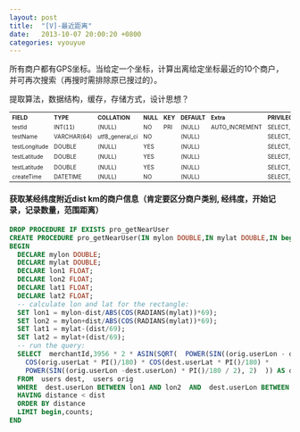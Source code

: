 ```yaml
---
layout: post
title:  "[V]-最近距离"
date:   2013-10-07 20:00:20 +0800
categories: vyouyue
---
```

所有商户都有GPS坐标。当给定一个坐标，计算出离给定坐标最近的10个商户，并可再次搜索（再搜时需排除原已搜过的）。

提取算法，数据结构，缓存，存储方式，设计思想？


<table class="table table-striped" style="font-size:10px;">
	<tr>
		<th align="left">FIELD</th>
		<th align="left">TYPE</th>
		<th align="left">COLLATION</th>
		<th align="left">NULL</th>
		<th align="left">KEY</th>
		<th align="left">DEFAULT</th>
		<th align="left">Extra</th>
		<th align="left">PRIVILEGES</th>
		<th align="left">COMMENT</th>
	</tr>
	<tr>
		<td>testId</td>
		<td>INT(11)</td>
		<td>(NULL)</td>
		<td>NO</td>
		<td>PRI</td>
		<td>(NULL)</td>
		<td>AUTO_INCREMENT</td>
		<td>SELECT,INSERT,UPDATE,REFERENCES</td>
		<td>编号</td>
	</tr>		
	<tr>
		<td>testName</td>
		<td>VARCHAR(64)</td>
		<td>utf8_general_ci</td>
		<td>NO</td>
		<td></td>
		<td>(NULL)</td>
		<td></td>
		<td>SELECT,INSERT,UPDATE,REFERENCES</td>
		<td></td>
	</tr>
	<tr>
		<td>testLongitude</td>
		<td>DOUBLE</td>
		<td>(NULL)</td>
		<td>YES</td>
		<td></td>
		<td>(NULL)</td>
		<td></td>
		<td>SELECT,INSERT,UPDATE,REFERENCES</td>
		<td>经度</td>
	</tr>                                
	<tr>
		<td>testLatitude</td>
		<td>DOUBLE</td>
		<td>(NULL)</td>
		<td>YES</td>
		<td></td>
		<td>(NULL)</td>
		<td></td>
		<td>SELECT,INSERT,UPDATE,REFERENCES</td>
		<td>纬度</td>
	</tr>	
	<tr>
		<td>testLatitude</td>
		<td>DOUBLE</td>
		<td>(NULL)</td>
		<td>YES</td>
		<td></td>
		<td>(NULL)</td>
		<td></td>
		<td>SELECT,INSERT,UPDATE,REFERENCES</td>
		<td>纬度</td>
	</tr>                                 
	<tr>
		<td>createTime</td>
		<td>DATETIME</td>
		<td>(NULL)</td>
		<td>NO</td>
		<td></td>
		<td>(NULL)</td>
		<td></td>
		<td>SELECT,INSERT,UPDATE,REFERENCES</td>
		<td></td>
	</tr>
</table>


#### 获取某经纬度附近dist km的商户信息（肯定要区分商户类别, 经纬度，开始记录，记录数量，范围距离）
```SQL
DROP PROCEDURE IF EXISTS pro_getNearUser
CREATE PROCEDURE pro_getNearUser(IN mylon DOUBLE,IN mylat DOUBLE,IN begin INT,IN counts INT,IN dist INT)  
BEGIN  
  DECLARE mylon DOUBLE;  
  DECLARE mylat DOUBLE;   
  DECLARE lon1 FLOAT;  
  DECLARE lon2 FLOAT; 
  DECLARE lat1 FLOAT; 
  DECLARE lat2 FLOAT;  
  -- calculate lon and lat for the rectangle:
  SET lon1 = mylon-dist/ABS(COS(RADIANS(mylat))*69);  
  SET lon2 = mylon+dist/ABS(COS(RADIANS(mylat))*69); 
  SET lat1 = mylat-(dist/69);   
  SET lat2 = mylat+(dist/69);
  -- run the query:
  SELECT  merchantId,3956 * 2 * ASIN(SQRT(  POWER(SIN((orig.userLon - dest.userLat) * PI()/180 / 2), 2) +  
  	COS(orig.userLat * PI()/180) * COS(dest.userLat * PI()/180) * 
  	POWER(SIN((orig.userLon -dest.userLon) * PI()/180 / 2), 2)  )) AS distance 
  FROM  users dest,  users orig 
  WHERE  dest.userLon BETWEEN lon1 AND lon2  AND  dest.userLon BETWEEN lat1 AND lat2 
  HAVING distance < dist 
  ORDER BY distance 
  LIMIT begin,counts;  
END
```